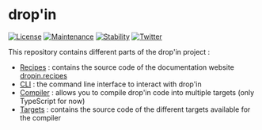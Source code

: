 # drop'in

[![License](https://img.shields.io/github/license/blue-forest/dropin)](./COPYING)
[![Maintenance](https://img.shields.io/badge/maintained-yes-green.svg)](#)
[![Stability](https://img.shields.io/badge/stable-no-red.svg)](#)
[![Twitter](https://img.shields.io/twitter/follow/dropin_cloud?label=%40dropin_cloud)](https://twitter.com/dropin_cloud)

This repository contains different parts of the drop'in project :
- [Recipes](./recipes) : contains the source code of the documentation
  website [dropin.recipes](https://dropin.recipes)
- [CLI](./cli) : the command line interface to interact with drop'in
- [Compiler](./compiler) : allows you to compile drop'in code into multiple
  targets (only TypeScript for now)
- [Targets](./targets) : contains the source code of the different targets
  available for the compiler
